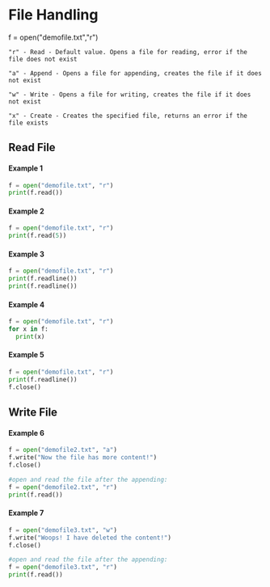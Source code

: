 # File Handling

f = open("demofile.txt","r")

    "r" - Read - Default value. Opens a file for reading, error if the file does not exist

    "a" - Append - Opens a file for appending, creates the file if it does not exist

    "w" - Write - Opens a file for writing, creates the file if it does not exist

    "x" - Create - Creates the specified file, returns an error if the file exists

## Read File

#### Example 1

```python
f = open("demofile.txt", "r")
print(f.read())
```

#### Example 2

```python
f = open("demofile.txt", "r")
print(f.read(5))
```

#### Example 3

```python
f = open("demofile.txt", "r")
print(f.readline())
print(f.readline())
```

#### Example 4

```python
f = open("demofile.txt", "r")
for x in f:
  print(x)
```

#### Example 5

```python
f = open("demofile.txt", "r")
print(f.readline())
f.close()
```

## Write File

#### Example 6

```python
f = open("demofile2.txt", "a")
f.write("Now the file has more content!")
f.close()

#open and read the file after the appending:
f = open("demofile2.txt", "r")
print(f.read())
```

#### Example 7

```python
f = open("demofile3.txt", "w")
f.write("Woops! I have deleted the content!")
f.close()

#open and read the file after the appending:
f = open("demofile3.txt", "r")
print(f.read())
```
